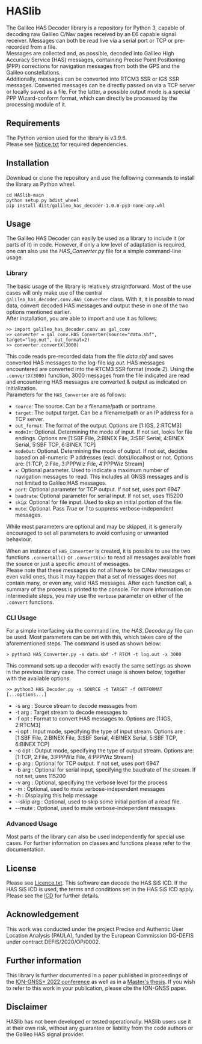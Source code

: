 # HASlib

The Galileo HAS Decoder library is a repository for Python 3, capable of decoding raw Galileo C/Nav pages received by an E6 capable signal receiver. Messages can both be read live via a serial port or TCP or pre-recorded from a file.  
Messages are collected and, as possible, decoded into Galileo High Accuracy Service (HAS) messages, containing Precise Point Positioning (PPP) corrections for navigation messages from both the GPS and the Galileo constellations.  
Additionally, messages can be converted into RTCM3 SSR or IGS SSR messages. Converted messages can be directly passed on via a TCP server or locally saved as a file. For the latter, a possible output mode is a special PPP Wizard-conform format, which can directly be processed by the processing module of it. 

## Requirements
The Python version used for the library is v3.9.6.  
Please see [Notice.txt](Notice.txt) for required dependencies.

## Installation
Download or clone the repository and use the following commands to install the library as Python wheel. 

    cd HASlib-main
    python setup.py bdist_wheel
    pip install dist/galileo_has_decoder-1.0.0-py3-none-any.whl
  

## Usage
The Galileo HAS Decoder can easily be used as a library to include it (or parts of it) in code. However, if only a low level of adaptation is required, one can also use the _HAS\_Converter.py_ file for a simple command-line usage.

### Library
The basic usage of the library is relatively straightforward. Most of the use cases will only make use of the central `galileo_has_decoder.conv.HAS_Converter` class. With it, it is possible to read data, convert decoded HAS messages and output these in one of the two options mentioned earlier.  
After installation, you are able to import and use it as follows:

```
>> import galileo_has_decoder.conv as gal_conv
>> converter = gal_conv.HAS_Converter(source="data.sbf", target="log.out", out_format=2)
>> converter.convertX(3000)
```
This code reads pre-recorded data from the file *data.sbf* and saves converted HAS messages to the log-file *log.out*. HAS messages encountered are converted into the RTCM3 SSR format (mode *2*). Using the `.convertX(3000)` function, 3000 messages from the file indicated are read and encountering HAS messages are converted & output as indicated on initialization.  
Parameters for the `HAS_Converter` are as follows:  
* `source`: The source. Can be a filename/path or portname.  
* `target`: The output target. Can be a filename/path or an IP address for a TCP server.  
* `out_format`: The format of the output. Options are [1:IGS, 2:RTCM3]  
* `modeIn`: Optional. Determining the mode of input. If not set, looks for file endings.  Options are [1:SBF File, 2:BINEX File, 3:SBF Serial, 4:BINEX Serial, 5:SBF TCP, 6:BINEX TCP]  
* `modeOut`: Optional. Determining the mode of output. If not set, decides based on all-numeric IP addresses (excl. dots)/localhost or not. Options are: [1:TCP, 2:File, 3:PPPWiz File, 4:PPPWiz Stream]  
* `x`: Optional parameter. Used to indicate a maximum number of navigation messages to read. This includes all GNSS messages and is not limited to Galileo HAS messages.  
* `port`: Optional parameter for TCP output. If not set, uses port 6947  
* `baudrate`: Optional parameter for serial input. If not set, uses 115200  
* `skip`: Optional for file input. Used to skip an initial portion of the file.  
* `mute`: Optional. Pass _True_ or _1_ to suppress verbose-independent messages.

While most parameters are optional and may be skipped, it is generally encouraged to set all parameters to avoid confusing or unwanted behaviour.

When an instance of `HAS_Converter` is created, it is possible to use the two functions `.convertAll()` or `.convertX(x)` to read all messages available from the source or just a specific amount of messages.  
Please note that these messages do not all have to be C/Nav messages or even valid ones, thus it may happen that a set of messages does not contain many, or even any, valid HAS messages. After each function call, a summary of the process is printed to the console. For more information on intermediate steps, you may use the `verbose` parameter on either of the `.convert` functions.

### CLI Usage
For a simple interfacing via the command line, the _HAS\_Decoder.py_ file can be used. Most parameters can be set with this, which takes care of the aforementioned steps. The command is used as shown below:  
```
> python3 HAS_Converter.py -s data.sbf -f RTCM -t log.out -x 3000  
```
This command sets up a decoder with exactly the same settings as shown in the previous library case. The correct usage is shown below, together with the available options.
```
>> python3 HAS_Decoder.py -s SOURCE -t TARGET -f OUTFORMAT [...options...]
```
* -s arg    : Source stream to decode messages from  
* -t arg : Target stream to decode messages to  
* -f opt : Format to convert HAS messages to. Options are [1:IGS, 2:RTCM3]  
* -i opt : Input mode, specifying the type of input stream. Options are : [1:SBF File, 2:BINEX File, 3:SBF Serial, 4:BINEX Serial, 5:SBF TCP, 6:BINEX TCP]  
* -o opt : Output mode, specifying the type of output stream. Options are: [1:TCP, 2:File, 3:PPPWiz File, 4:PPPWiz Stream]  
* -p arg : Optional for TCP output. If not set, uses port 6947  
* -b arg : Optional for serial input, specifying the baudrate of the stream. If not set, uses 115200  
* -v arg : Optional, specifying the verbose level for the process  
* -m     : Optional, used to mute verbose-independent messages  
* -h     : Displaying this help message    
* --skip arg      : Optional, used to skip some initial portion of a read file.  
* --mute          : Optional, used to mute verbose-independent messages  

### Advanced Usage
Most parts of the library can also be used independently for special use cases. For further information on classes and functions please refer to the documentation.

## License

Please see [Licence.txt](Licence.txt).
This software can decode the HAS SiS ICD. If the HAS SiS ICD is used, the terms and conditions set in the HAS SiS ICD apply. Please see the [ICD](https://www.gsc-europa.eu/sites/default/files/sites/all/files/Galileo_HAS_SIS_ICD_v1.0.pdf) for further details.

## Acknowledgement

This work was conducted under the project Precise and Authentic User Location Analysis (PAULA), funded by the European Commission DG-DEFIS under contract DEFIS/2020/OP/0002.

## Further information

This library is further documented in a paper published in proceedings of the [ION-GNSS+ 2022 conference](https://www.ion.org/gnss/abstracts.cfm?paperID=11477) as well as in a [Master's thesis]( https://aaltodoc.aalto.fi/handle/123456789/112893).
If you wish to refer to this work in your publication, please cite the ION-GNSS paper.

## Disclaimer

HASlib has not been developed or tested operationally. HASlib users use it at their own risk, without any guarantee or liability from the code authors or the Galileo HAS signal provider.
